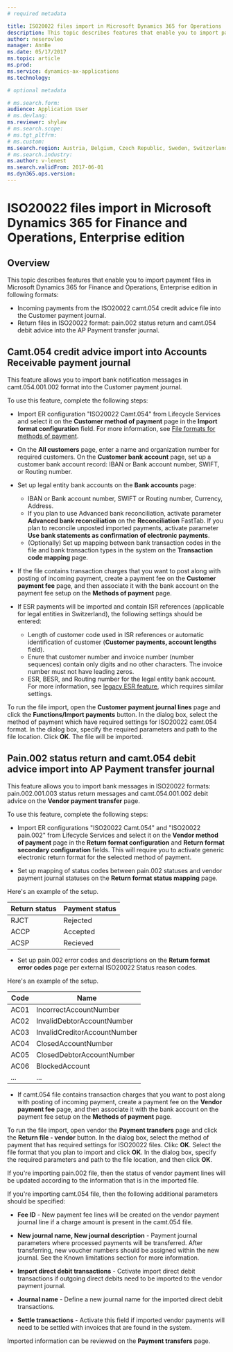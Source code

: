 ```yaml
---
# required metadata

title: ISO20022 files import in Microsoft Dynamics 365 for Operations
description: This topic describes features that enable you to import payment files in ISO 20022 camt.054 and pain.002 payment files in Microsoft Dynamics 365 for Finance and Operations, Enterprise edition.
author: neserovleo
manager: AnnBe
ms.date: 05/17/2017
ms.topic: article
ms.prod: 
ms.service: dynamics-ax-applications
ms.technology: 

# optional metadata

# ms.search.form:  
audience: Application User
# ms.devlang: 
ms.reviewer: shylaw
# ms.search.scope: 
# ms.tgt_pltfrm: 
# ms.custom: 
ms.search.region: Austria, Belgium, Czech Republic, Sweden, Switzerland, Germany, Denmark, Spain, Estonia, Finland, France, Hungary, Italy, Lithuania, Latvia, Poland, Norway, Great Britain
# ms.search.industry: 
ms.author: v-lenest
ms.search.validFrom: 2017-06-01
ms.dyn365.ops.version: 
---
```


# ISO20022 files import in Microsoft Dynamics 365 for Finance and Operations, Enterprise edition


## Overview
This topic describes features that enable you to import payment files in Microsoft Dynamics 365 for Finance and Operations, Enterprise edition in following formats: 

 - Incoming payments from the ISO20022 camt.054 credit advice file into the Customer payment journal. 
 - Return files in ISO20022 format: pain.002 status return and camt.054 debit advice into the AP Payment transfer journal.

## Camt.054 credit advice import into Accounts Receivable payment journal
This feature allows you to import bank notification messages in camt.054.001.002 format into the Customer payment journal.

To use this feature, complete the following steps:

 - Import ER configuration "ISO20022 Camt.054" from Lifecycle Services and select it on the **Customer method of payment** page in the **Import format configuration** field. For more information, see [File formats for methods of payment](emea-select-file-formats-for-the-method-of-payments.md).
 - On the **All customers** page, enter a name and organization number for required customers. On the **Customer bank account** page, set up a customer bank account record: IBAN or Bank account number, SWIFT, or Routing number.
 - Set up legal entity bank accounts on the **Bank accounts** page:
	 - IBAN or Bank account number, SWIFT or Routing number, Currency,   
   Address.
   	 - If you plan to use Advanced bank reconciliation, activate parameter **Advanced bank reconciliation** on the **Reconciliation** FastTab. If you plan to reconcile unposted imported payments, activate parameter **Use bank statements as confirmation of electronic payments**.
	 - (Optionally) Set up mapping between bank transaction codes in the file and bank transaction types in the system on the **Transaction code mapping** page.

 - If  the file contains transaction charges that you want to post along with posting of incoming payment, create a payment fee on the **Customer payment fee** page, and then associate it with the bank account on the payment fee setup on the **Methods of payment** page.
 - If ESR payments will be imported and contain ISR references (applicable for legal entities in Switzerland), the following settings should be entered:

	 - Length of customer code used in ISR references or automatic identification of customer (**Customer payments, account lengths** field). 
	 - Enure that customer number and invoice number (number sequences) contain only digits and no other characters. The invoice number must not have leading zeros.
	 - ESR, BESR, and Routing number for the legal entity bank account. For more information, see [legacy ESR feature](emea-che-esr-customer-payments-import.md), which requires similar settings.

To run the file import, open the **Customer payment journal lines** page and click the **Functions/Import payments** button. In the dialog box, select the method of payment which have required settings for ISO20022 camt.054 format. In the dialog box, specify the required parameters and path to the file location. Click **OK**. The file will be imported.

## Pain.002 status return and camt.054 debit advice import into AP Payment transfer journal
This feature allows you to import bank messages in ISO20022 formats: pain.002.001.003 status return messages and camt.054.001.002 debit advice on the **Vendor payment transfer** page.

To use this feature, complete the following steps:

 - Import ER configurations "ISO20022 Camt.054" and "ISO20022 pain.002" from Lifecycle Services and select it on the **Vendor method of payment** page in the **Return format configuration** and **Return format secondary configuration** fields. This will require you to activate generic electronic return format for the selected method of payment. 

 - Set up mapping of status codes between pain.002 statuses and vendor payment journal statuses on the **Return format status mapping** page.

Here's an example of the setup.

Return status	| Payment status
-------- | ---
RJCT| Rejected
ACCP| Accepted 
ACSP| Recieved 

 - Set up pain.002 error codes and descriptions on the **Return format error codes** page per external ISO20022 Status reason codes.

Here's an example of the setup.

|Code	| Name|
-------- | ---
AC01| IncorrectAccountNumber
AC02| InvalidDebtorAccountNumber
AC03| InvalidCreditorAccountNumber
AC04| ClosedAccountNumber
AC05| ClosedDebtorAccountNumber
AC06| BlockedAccount
...| ...

 - If camt.054 file contains transaction charges that you want to post along with posting of incoming payment, create a payment fee on the **Vendor payment fee** page, and then associate it with the bank account on the payment fee setup on the **Methods of payment** page.  

To run the file import, open vendor the **Payment transfers** page and click the **Return file - vendor** button. In the dialog box, select the method of payment that has required settings for ISO20022 files. Clikc **OK**. Select the file format that you plan to import and click **OK**. In the dialog box, specify the required parameters and path to the file location, and then click **OK**.  

If you're importing pain.002 file, then the status of vendor payment lines will be updated according to the information that is in the imported file.

If you're importing camt.054 file, then the following additional parameters should be specified:

 - **Fee ID** - New payment fee lines will be created on the vendor payment journal line if a charge amount is present in the camt.054 file.

 - **New journal name, New journal description** - Payment journal parameters where processed payments will be transferred. After transferring, new voucher numbers should be assigned within the new journal. See the Known limitations section for more information.
 - **Import direct debit transactions** - Cctivate import direct debit transactions if outgoing direct debits need to be imported to the vendor payment journal.
 - **Journal name** - Define a new journal name for the imported direct debit transactions.
 - **Settle transactions** - Activate this field if imported vendor payments will need to be settled with invoices that are found in the system.

Imported information can be reviewed on the **Payment transfers** page. 
